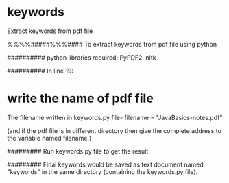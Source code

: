 # keywords
Extract keywords from pdf file

%%%%#####%%%#### To extract keywords from pdf file using python

##########
python libraries required: PyPDF2, nltk

##########
In line 19:
# write the name of pdf file
The filename written in keywords.py file- filename = "JavaBasics-notes.pdf"

(and if the pdf file is in different directory then give the complete address to the variable named filename.)

#########
Run keywords.py file to get the result

#########
Final keywords would be saved as text document named "keywords" in the same directory (containing the keywords.py file).












